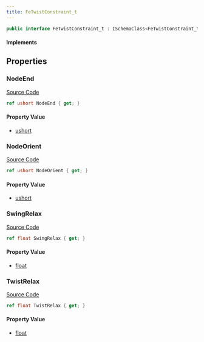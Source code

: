 ```yaml
---
title: FeTwistConstraint_t
---
```


```csharp
public interface FeTwistConstraint_t : ISchemaClass<FeTwistConstraint_t>, ISchemaField, ISchemaClass, INativeHandle
```

#### Implements

## Properties

### NodeEnd

[Source Code](https://github.com/swiftly-solution/swiftlys2/blob/main/managed/src/SwiftlyS2.Generated/Schemas/Interfaces/FeTwistConstraint_t.cs#L19)

```csharp
ref ushort NodeEnd { get; }
```

#### Property Value

- [ushort](https://learn.microsoft.com/dotnet/api/system.uint16)

### NodeOrient

[Source Code](https://github.com/swiftly-solution/swiftlys2/blob/main/managed/src/SwiftlyS2.Generated/Schemas/Interfaces/FeTwistConstraint_t.cs#L17)

```csharp
ref ushort NodeOrient { get; }
```

#### Property Value

- [ushort](https://learn.microsoft.com/dotnet/api/system.uint16)

### SwingRelax

[Source Code](https://github.com/swiftly-solution/swiftlys2/blob/main/managed/src/SwiftlyS2.Generated/Schemas/Interfaces/FeTwistConstraint_t.cs#L23)

```csharp
ref float SwingRelax { get; }
```

#### Property Value

- [float](https://learn.microsoft.com/dotnet/api/system.single)

### TwistRelax

[Source Code](https://github.com/swiftly-solution/swiftlys2/blob/main/managed/src/SwiftlyS2.Generated/Schemas/Interfaces/FeTwistConstraint_t.cs#L21)

```csharp
ref float TwistRelax { get; }
```

#### Property Value

- [float](https://learn.microsoft.com/dotnet/api/system.single)

